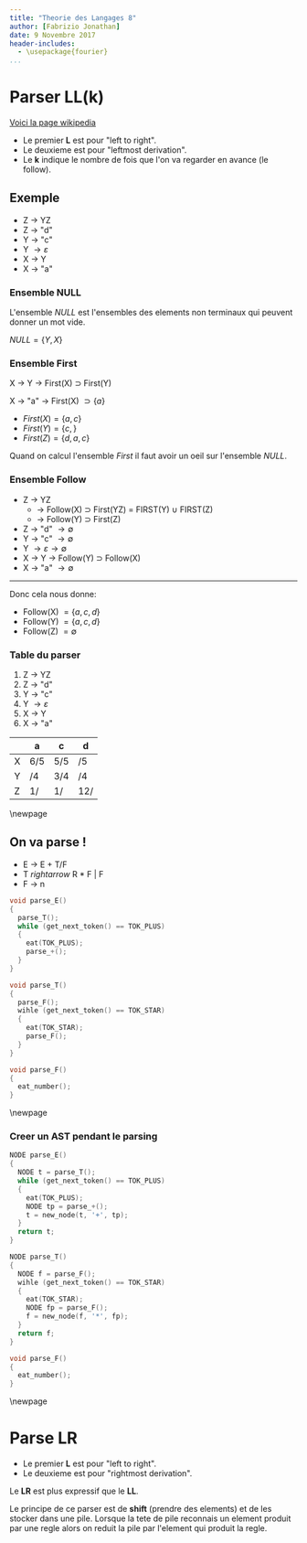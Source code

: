 ```yaml
---
title: "Theorie des Langages 8"
author: [Fabrizio Jonathan]
date: 9 Novembre 2017
header-includes:
  - \usepackage{fourier}
...
```


# Parser LL(k)

[Voici la page wikipedia](https://en.wikipedia.org/wiki/LL_parser)

* Le premier **L** est pour "left to right".
* Le deuxieme est pour "leftmost derivation".
* Le **k** indique le nombre de fois que l'on va regarder en avance (le follow).

## Exemple

* Z $\rightarrow$ YZ
* Z $\rightarrow$ "d"
* Y $\rightarrow$ "c"
* Y $\rightarrow \varepsilon$
* X $\rightarrow$ Y
* X $\rightarrow$ "a"

### Ensemble NULL

L'ensemble *NULL* est l'ensembles des elements non terminaux qui peuvent donner
un mot vide.

$NULL = \{Y, X\}$

### Ensemble First

X $\rightarrow$ Y $\rightarrow$ First(X) $\supset$ First(Y)

X $\rightarrow$ "a" $\rightarrow$ First(X) $\supset \{a\}$

* $First(X)=\{a, c\}$
* $First(Y)=\{c,\}$
* $First(Z)=\{d, a, c\}$

Quand on calcul l'ensemble *First* il faut avoir un oeil sur l'ensemble *NULL*.

### Ensemble Follow

* Z $\rightarrow$ YZ
    * $\rightarrow$ Follow(X) $\supset$ First(YZ) = FIRST(Y) $\cup$ FIRST(Z)
    * $\rightarrow$ Follow(Y) $\supset$ First(Z)
* Z $\rightarrow$ "d" $\rightarrow \emptyset$
* Y $\rightarrow$ "c" $\rightarrow \emptyset$
* Y $\rightarrow \varepsilon \rightarrow \emptyset$
* X $\rightarrow$ Y $\rightarrow$ Follow(Y) $\supset$ Follow(X)
* X $\rightarrow$ "a" $\rightarrow \emptyset$

-------

Donc cela nous donne:

* Follow(X) $= \{a, c, d\}$
* Follow(Y) $= \{a, c, d\}$
* Follow(Z) $= \emptyset$

### Table du parser

1. Z $\rightarrow$ YZ
1. Z $\rightarrow$ "d"
1. Y $\rightarrow$ "c"
1. Y $\rightarrow \varepsilon$
1. X $\rightarrow$ Y
1. X $\rightarrow$ "a"

|   |  a   |  c   |  d   |
| - | ---- | ---- | ---- |
| X | 6/5  | 5/5  |  /5  |
| Y |  /4  | 3/4  |  /4  |
| Z | 1/   | 1/   | 12/  |

\newpage

## On va parse !

* E $\rightarrow$ E + T/F
* T $rightarrow$ R * F | F
* F $\rightarrow$ n

```c
void parse_E()
{
  parse_T();
  while (get_next_token() == TOK_PLUS)
  {
    eat(TOK_PLUS);
    parse_+();
  }
}
```

```c
void parse_T()
{
  parse_F();
  wihle (get_next_token() == TOK_STAR)
  {
    eat(TOK_STAR);
    parse_F();
  }
}
```

```c
void parse_F()
{
  eat_number();
}
```

\newpage

### Creer un AST pendant le parsing

```c
NODE parse_E()
{
  NODE t = parse_T();
  while (get_next_token() == TOK_PLUS)
  {
    eat(TOK_PLUS);
    NODE tp = parse_+();
    t = new_node(t, '+', tp);
  }
  return t;
}
```

```c
NODE parse_T()
{
  NODE f = parse_F();
  wihle (get_next_token() == TOK_STAR)
  {
    eat(TOK_STAR);
    NODE fp = parse_F();
    f = new_node(f, '*', fp);
  }
  return f;
}
```

```c
void parse_F()
{
  eat_number();
}
```

\newpage

# Parse LR

* Le premier **L** est pour "left to right".
* Le deuxieme est pour "rightmost derivation".

Le **LR** est plus expressif que le **LL**.

Le principe de ce parser est de **shift** (prendre des elements) et de les
stocker dans une pile. Lorsque la tete de pile reconnais un element produit par
une regle alors on reduit la pile par l'element qui produit la regle.
